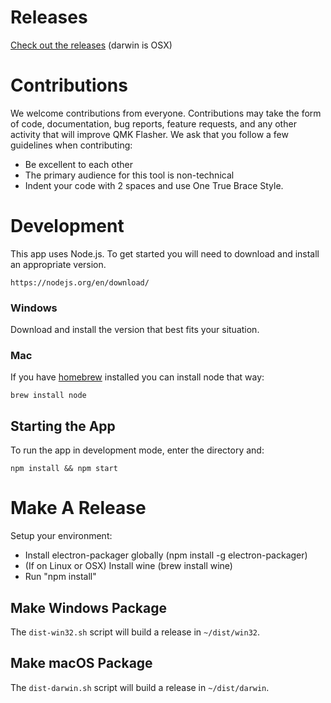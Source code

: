 # Releases

[Check out the releases](https://github.com/qmk/qmk_flasher/releases) (darwin is OSX)

# Contributions

We welcome contributions from everyone. Contributions may take the form of
code, documentation, bug reports, feature requests, and any other activity
that will improve QMK Flasher. We ask that you follow a few guidelines when 
contributing:

* Be excellent to each other
* The primary audience for this tool is non-technical
* Indent your code with 2 spaces and use One True Brace Style.

# Development

This app uses Node.js. To get started you will need to download and install
an appropriate version.

    https://nodejs.org/en/download/

### Windows

Download and install the version that best fits your situation.

### Mac

If you have [homebrew](http://brew.sh) installed you can install node
that way:

    brew install node

## Starting the App

To run the app in development mode, enter the directory and:

    npm install && npm start

# Make A Release

Setup your environment:

* Install electron-packager globally (npm install -g electron-packager)
* (If on Linux or OSX) Install wine (brew install wine)
* Run "npm install"

## Make Windows Package

The `dist-win32.sh` script will build a release in `~/dist/win32`.

## Make macOS Package

The `dist-darwin.sh` script will build a release in `~/dist/darwin`.
